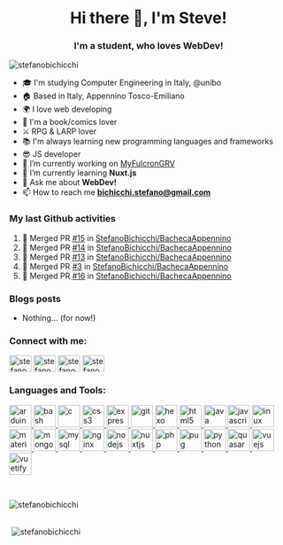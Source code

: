 <h1 align="center">Hi there 👋, I'm Steve!</h1>
<h3 align="center">I'm a student, who loves WebDev!</h3>

<p align="left"> <img src="https://komarev.com/ghpvc/?username=stefanobichicchi&label=Profile%20views&color=0e75b6&style=flat" alt="stefanobichicchi" /> </p>

- 🎓 I'm studying Computer Engineering in Italy, @unibo
- 🏠 Based in Italy, Appennino Tosco-Emiliano
- 🌍 I love web developing
- 💬 I'm a book/comics lover
- ⚔️ RPG & LARP lover
- 📚 I'm always learning new programming languages and frameworks
- 😎 JS developer
- 🔭 I’m currently working on [MyFulcronGRV](https://github.com/StefanoBichicchi/MyFulcronGRV)
- 🌱 I’m currently learning **Nuxt.js**
- 💬 Ask me about **WebDev!**
- 📫 How to reach me **bichicchi.stefano@gmail.com**

### My last Github activities
<!--START_SECTION:activity-->
1. 🎉 Merged PR [#15](https://github.com/StefanoBichicchi/BachecaAppennino/pull/15) in [StefanoBichicchi/BachecaAppennino](https://github.com/StefanoBichicchi/BachecaAppennino)
2. 🎉 Merged PR [#14](https://github.com/StefanoBichicchi/BachecaAppennino/pull/14) in [StefanoBichicchi/BachecaAppennino](https://github.com/StefanoBichicchi/BachecaAppennino)
3. 🎉 Merged PR [#13](https://github.com/StefanoBichicchi/BachecaAppennino/pull/13) in [StefanoBichicchi/BachecaAppennino](https://github.com/StefanoBichicchi/BachecaAppennino)
4. 🎉 Merged PR [#3](https://github.com/StefanoBichicchi/BachecaAppennino/pull/3) in [StefanoBichicchi/BachecaAppennino](https://github.com/StefanoBichicchi/BachecaAppennino)
5. 🎉 Merged PR [#16](https://github.com/StefanoBichicchi/BachecaAppennino/pull/16) in [StefanoBichicchi/BachecaAppennino](https://github.com/StefanoBichicchi/BachecaAppennino)
<!--END_SECTION:activity-->


### Blogs posts
<!-- BLOG-POST-LIST:START -->
- Nothing... (for now!)
<!-- BLOG-POST-LIST:END -->

<h3 align="left">Connect with me:</h3>
<p align="left">
<a href="https://dev.to/stefanobichicchi" target="blank"><img align="center" src="https://cdn.jsdelivr.net/npm/simple-icons@3.0.1/icons/dev-dot-to.svg" alt="stefanobichicchi" height="30" width="40" /></a>
<a href="https://fb.com/stefanobichicchi" target="blank"><img align="center" src="https://cdn.jsdelivr.net/npm/simple-icons@3.0.1/icons/facebook.svg" alt="stefanobichicchi" height="30" width="40" /></a>
<a href="https://www.instagram.com/ehystiv/" target="blank"><img align="center" src="https://cdn.jsdelivr.net/npm/simple-icons@3.0.1/icons/instagram.svg" alt="stefanobichicchi" height="30" width="40" /></a>
<a href="https://www.linkedin.com/in/stefano-bichicchi-68ba91169/" target="blank"><img align="center" src="https://cdn.jsdelivr.net/npm/simple-icons@3.0.1/icons/linkedin.svg" alt="stefanobichicchi" height="30" width="40" /></a>
</p>

<h3 align="left">Languages and Tools:</h3>
<p align="left"> <a href="https://www.arduino.cc/" target="_blank"> <img src="https://cdn.worldvectorlogo.com/logos/arduino-1.svg" alt="arduino" width="40" height="40"/> </a> <a href="https://www.gnu.org/software/bash/" target="_blank"> <img src="https://www.vectorlogo.zone/logos/gnu_bash/gnu_bash-icon.svg" alt="bash" width="40" height="40"/> </a> <a href="https://www.cprogramming.com/" target="_blank"> <img src="https://devicons.github.io/devicon/devicon.git/icons/c/c-original.svg" alt="c" width="40" height="40"/> </a> <a href="https://www.w3schools.com/css/" target="_blank"> <img src="https://devicons.github.io/devicon/devicon.git/icons/css3/css3-original-wordmark.svg" alt="css3" width="40" height="40"/> </a> <a href="https://expressjs.com" target="_blank"> <img src="https://devicons.github.io/devicon/devicon.git/icons/express/express-original-wordmark.svg" alt="express" width="40" height="40"/> </a> <a href="https://git-scm.com/" target="_blank"> <img src="https://www.vectorlogo.zone/logos/git-scm/git-scm-icon.svg" alt="git" width="40" height="40"/> </a> <a href="hexo.io/" target="_blank"> <img src="https://www.vectorlogo.zone/logos/hexoio/hexoio-icon.svg" alt="hexo" width="40" height="40"/> </a> <a href="https://www.w3.org/html/" target="_blank"> <img src="https://devicons.github.io/devicon/devicon.git/icons/html5/html5-original-wordmark.svg" alt="html5" width="40" height="40"/> </a> <a href="https://www.java.com" target="_blank"> <img src="https://devicons.github.io/devicon/devicon.git/icons/java/java-original-wordmark.svg" alt="java" width="40" height="40"/> </a> <a href="https://developer.mozilla.org/en-US/docs/Web/JavaScript" target="_blank"> <img src="https://devicons.github.io/devicon/devicon.git/icons/javascript/javascript-original.svg" alt="javascript" width="40" height="40"/> </a> <a href="https://www.linux.org/" target="_blank"> <img src="https://devicons.github.io/devicon/devicon.git/icons/linux/linux-original.svg" alt="linux" width="40" height="40"/> </a> <a href="https://materializecss.com/" target="_blank"> <img src="https://raw.githubusercontent.com/prplx/svg-logos/5585531d45d294869c4eaab4d7cf2e9c167710a9/svg/materialize.svg" alt="materialize" width="40" height="40"/> </a> <a href="https://www.mongodb.com/" target="_blank"> <img src="https://devicons.github.io/devicon/devicon.git/icons/mongodb/mongodb-original-wordmark.svg" alt="mongodb" width="40" height="40"/> </a> <a href="https://www.mysql.com/" target="_blank"> <img src="https://devicons.github.io/devicon/devicon.git/icons/mysql/mysql-original-wordmark.svg" alt="mysql" width="40" height="40"/> </a> <a href="https://www.nginx.com" target="_blank"> <img src="https://devicons.github.io/devicon/devicon.git/icons/nginx/nginx-original.svg" alt="nginx" width="40" height="40"/> </a> <a href="https://nodejs.org" target="_blank"> <img src="https://devicons.github.io/devicon/devicon.git/icons/nodejs/nodejs-original-wordmark.svg" alt="nodejs" width="40" height="40"/> </a> <a href="https://nuxtjs.org/" target="_blank"> <img src="https://www.vectorlogo.zone/logos/nuxtjs/nuxtjs-icon.svg" alt="nuxtjs" width="40" height="40"/> </a> <a href="https://www.php.net" target="_blank"> <img src="https://devicons.github.io/devicon/devicon.git/icons/php/php-original.svg" alt="php" width="40" height="40"/> </a> <a href="https://pugjs.org" target="_blank"> <img src="https://cdn.worldvectorlogo.com/logos/pug.svg" alt="pug" width="40" height="40"/> </a> <a href="https://www.python.org" target="_blank"> <img src="https://devicons.github.io/devicon/devicon.git/icons/python/python-original.svg" alt="python" width="40" height="40"/> </a> <a href="https://quasar.dev/" target="_blank"> <img src="https://cdn.quasar.dev/logo/svg/quasar-logo.svg" alt="quasar" width="40" height="40"/> </a> <a href="https://vuejs.org/" target="_blank"> <img src="https://devicons.github.io/devicon/devicon.git/icons/vuejs/vuejs-original-wordmark.svg" alt="vuejs" width="40" height="40"/> </a> <a href="https://vuetifyjs.com/en/" target="_blank"> <img src="https://bestofjs.org/logos/vuetify.svg" alt="vuetify" width="40" height="40"/> </a> </p>

<br />
<p><img align="left" src="https://github-readme-stats.vercel.app/api/top-langs?username=stefanobichicchi&show_icons=true&locale=en&layout=compact" alt="stefanobichicchi" /></p>
<br /> <br />
<p>&nbsp;<img align="center" src="https://github-readme-stats.vercel.app/api?username=stefanobichicchi&show_icons=true&locale=en" alt="stefanobichicchi" /></p>

